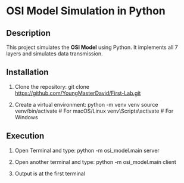 # OSI Model Simulation in Python

## Description
This project simulates the **OSI Model** using Python. It implements all 7 layers and simulates data transmission.

## Installation
1. Clone the repository:
git clone https://github.com/YoungMasterDavid/First-Lab.git

2. Create a virtual environment:
python -m venv venv source venv/bin/activate # For macOS/Linux venv\Scripts\activate # For Windows

## Execution
1. Open Terminal and type:
python -m osi_model.main server

2. Open another terminal and type:
python -m osi_model.main client

3. Output is at the first terminal